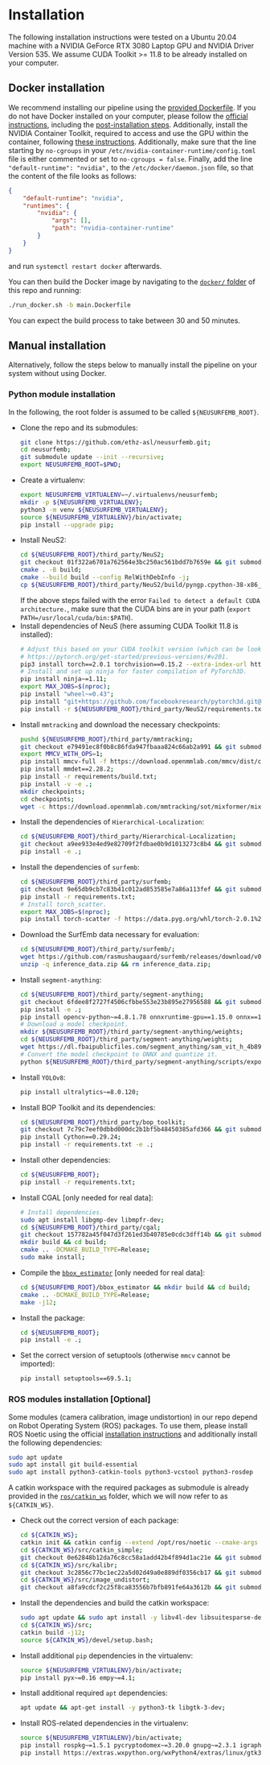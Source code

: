 # Installation
The following installation instructions were tested on a Ubuntu 20.04 machine with a NVIDIA GeForce RTX 3080 Laptop GPU and NVIDIA Driver Version 535. We assume CUDA Toolkit >= 11.8 to be already installed on your computer. 

## Docker installation
We recommend installing our pipeline using the [provided Dockerfile](../docker/main.Dockerfile).
If you do not have Docker installed on your computer, please follow the [official instructions](https://docs.docker.com/engine/install/), including the [post-installation steps](https://docs.docker.com/engine/install/linux-postinstall/).
Additionally, install the NVIDIA Container Toolkit, required to access and use the GPU within the container, following [these instructions](https://docs.nvidia.com/datacenter/cloud-native/container-toolkit/latest/install-guide.html).
Additionally, make sure that the line starting by `no-cgroups` in your `/etc/nvidia-container-runtime/config.toml` file is either commented or set to `no-cgroups = false`. Finally, add the line `"default-runtime": "nvidia",` to the `/etc/docker/daemon.json` file, so that the content of the file looks as follows:
```json
{
    "default-runtime": "nvidia",
    "runtimes": {
        "nvidia": {
            "args": [],
            "path": "nvidia-container-runtime"
        }
    }
}
```
and run `systemctl restart docker` afterwards.

You can then build the Docker image by navigating to the [`docker/` folder](../docker/) of this repo and running:
```bash
./run_docker.sh -b main.Dockerfile
```

You can expect the build process to take between 30 and 50 minutes.

## Manual installation
Alternatively, follow the steps below to manually install the pipeline on your system without using Docker.

### Python module installation
In the following, the root folder is assumed to be called `${NEUSURFEMB_ROOT}`.
- Clone the repo and its submodules:
    ```bash
    git clone https://github.com/ethz-asl/neusurfemb.git;
    cd neusurfemb;
    git submodule update --init --recursive;
    export NEUSURFEMB_ROOT=$PWD;
    ```
- Create a virtualenv:
    ```bash
    export NEUSURFEMB_VIRTUALENV=~/.virtualenvs/neusurfemb;
    mkdir -p ${NEUSURFEMB_VIRTUALENV};
    python3 -m venv ${NEUSURFEMB_VIRTUALENV};
    source ${NEUSURFEMB_VIRTUALENV}/bin/activate;
    pip install --upgrade pip;
    ```
- Install NeuS2:
    ```bash
    cd ${NEUSURFEMB_ROOT}/third_party/NeuS2;
    git checkout 01f322a6701a762564e3bc250ac561bdd7b7659e && git submodule update --init --recursive;
    cmake . -B build;
    cmake --build build --config RelWithDebInfo -j;
    cp ${NEUSURFEMB_ROOT}/third_party/NeuS2/build/pyngp.cpython-38-x86_64-linux-gnu.so ${NEUSURFEMB_VIRTUALENV}/lib/python3.8/site-packages/;
    ```
    If the above steps failed with the error `Failed to detect a default CUDA architecture.`, make sure that the CUDA bins are in your path (`export PATH=/usr/local/cuda/bin:$PATH`).
- Install dependencies of NeuS (here assuming CUDA Toolkit 11.8 is installed):
    ```bash
    # Adjust this based on your CUDA toolkit version (which can be looked up with `nvcc --version`), following
    # https://pytorch.org/get-started/previous-versions/#v201.
    pip3 install torch==2.0.1 torchvision==0.15.2 --extra-index-url https://download.pytorch.org/whl/cu118;
    # Install and set up ninja for faster compilation of PyTorch3D.
    pip install ninja~=1.11;
    export MAX_JOBS=$(nproc);
    pip install "wheel~=0.43";
    pip install "git+https://github.com/facebookresearch/pytorch3d.git@eaf0709d6af0025fe94d1ee7cec454bc3054826a";
    pip install -r ${NEUSURFEMB_ROOT}/third_party/NeuS2/requirements.txt;
    ```
- Install `mmtracking` and download the necessary checkpoints:
    ```bash
    pushd ${NEUSURFEMB_ROOT}/third_party/mmtracking;
    git checkout e79491ec8f0b8c86fda947fbaaa824c66ab2a991 && git submodule update --init --recursive;
    export MMCV_WITH_OPS=1;
    pip install mmcv-full -f https://download.openmmlab.com/mmcv/dist/cu118/torch2.0.0/index.html;
    pip install mmdet==2.28.2;
    pip install -r requirements/build.txt;
    pip install -v -e .;
    mkdir checkpoints;
    cd checkpoints;
    wget -c https://download.openmmlab.com/mmtracking/sot/mixformer/mixformer_cvt_500e_got10k/mixformer_cvt_500e_got10k.pth;
    ```
- Install the dependencies of `Hierarchical-Localization`:
    ```bash
    cd ${NEUSURFEMB_ROOT}/third_party/Hierarchical-Localization;
    git checkout a9ee933e4ed9e82709f2fdbae0b9d1013273c8b4 && git submodule update --init --recursive;
    pip install -e .;
    ```
- Install the dependencies of `surfemb`:
    ```bash
    cd ${NEUSURFEMB_ROOT}/third_party/surfemb;
    git checkout 9e65db9cb7c83b41c012ad853585e7a86a113fef && git submodule update --init --recursive;
    pip install -r requirements.txt;
    # Install torch_scatter.
    export MAX_JOBS=$(nproc);
    pip install torch-scatter -f https://data.pyg.org/whl/torch-2.0.1%2Bcu117.html
    ```
- Download the SurfEmb data necessary for evaluation:
    ```bash
    cd ${NEUSURFEMB_ROOT}/third_party/surfemb/;
    wget https://github.com/rasmushaugaard/surfemb/releases/download/v0.0.1/inference_data.zip;
    unzip -q inference_data.zip && rm inference_data.zip;
    ```
- Install `segment-anything`:
    ```bash
    cd ${NEUSURFEMB_ROOT}/third_party/segment-anything;
    git checkout 6fdee8f2727f4506cfbbe553e23b895e27956588 && git submodule update --init --recursive;
    pip install -e .;
    pip install opencv-python~=4.8.1.78 onnxruntime-gpu==1.15.0 onnx==1.14.1;
    # Download a model checkpoint.
    mkdir ${NEUSURFEMB_ROOT}/third_party/segment-anything/weights;
    cd ${NEUSURFEMB_ROOT}/third_party/segment-anything/weights;
    wget https://dl.fbaipublicfiles.com/segment_anything/sam_vit_h_4b8939.pth;    
    # Convert the model checkpoint to ONNX and quantize it.
    python ${NEUSURFEMB_ROOT}/third_party/segment-anything/scripts/export_onnx_model.py --return-single-mask --checkpoint ${NEUSURFEMB_ROOT}/third_party/segment-anything/weights/sam_vit_h_4b8939.pth --output ${NEUSURFEMB_ROOT}/third_party/segment-anything/weights/sam_onnx_multihyp.onnx --model-type vit_h --quantize-out  ${NEUSURFEMB_ROOT}/third_party/segment-anything/weights/sam_onnx_quantized.onnx;
    ```
- Install `YOLOv8`:
    ```bash
    pip install ultralytics~=8.0.120;
    ```
- Install BOP Toolkit and its dependencies:
    ```bash
    cd ${NEUSURFEMB_ROOT}/third_party/bop_toolkit;
    git checkout 7c79c7eef0dbbd000dc2b1bf5b48450385afd366 && git submodule update --init --recursive;
    pip install Cython==0.29.24;
    pip install -r requirements.txt -e .;
    ```
- Install other dependencies:
    ```bash
    cd ${NEUSURFEMB_ROOT};
    pip install -r requirements.txt;
    ```
- Install CGAL [only needed for real data]:
    ```bash
    # Install dependencies.
    sudo apt install libgmp-dev libmpfr-dev;
    cd ${NEUSURFEMB_ROOT}/third_party/cgal;
    git checkout 157782a45f047d3f261ed3b40785e0cdc3dff14b && git submodule update --init --recursive;
    mkdir build && cd build;
    cmake .. -DCMAKE_BUILD_TYPE=Release;
    sudo make install;
    ```
- Compile the [`bbox_estimator`](../bbox_estimator) [only needed for real data]:
    ```bash
    cd ${NEUSURFEMB_ROOT}/bbox_estimator && mkdir build && cd build;
    cmake .. -DCMAKE_BUILD_TYPE=Release;
    make -j12;
    ```
- Install the package:
    ```bash
    cd ${NEUSURFEMB_ROOT};
    pip install -e .;
    ```
- Set the correct version of setuptools (otherwise `mmcv` cannot be imported):
    ```bash
    pip install setuptools==69.5.1;
    ```

### ROS modules installation [Optional]
Some modules (camera calibration, image undistortion) in our repo depend on Robot Operating System (ROS) packages. To use them, please install ROS Noetic using the official [installation instructions](http://wiki.ros.org/noetic/Installation/Ubuntu) and additionally install the following dependencies:
```bash
sudo apt update
sudo apt install git build-essential
sudo apt install python3-catkin-tools python3-vcstool python3-rosdep
```

A catkin workspace with the required packages as submodule is already provided in the [`ros/catkin_ws`](../ros/catkin_ws/) folder, which we will now refer to as `${CATKIN_WS}`.
- Check out the correct version of each package:
    ```bash
    cd ${CATKIN_WS};
    catkin init && catkin config --extend /opt/ros/noetic --cmake-args -DCMAKE_BUILD_TYPE=Release;
    cd ${CATKIN_WS}/src/catkin_simple;
    git checkout 0e62848b12da76c8cc58a1add42b4f894d1ac21e && git submodule update --init --recursive;
    cd ${CATKIN_WS}/src/kalibr;
    git checkout 3c2856c77bc1ec22a5d02d49a0e889df0356cb17 && git submodule update --init --recursive;
    cd ${CATKIN_WS}/src/image_undistort;
    git checkout a8fa9cdcf2c25f8ca83556b7bfb891fe64a3612b && git submodule update --init --recursive;
    ```
- Install the dependencies and build the catkin workspace:
    ```bash
    sudo apt update && sudo apt install -y libv4l-dev libsuitesparse-dev;
    cd ${CATKIN_WS}/src;
    catkin build -j12;
    source ${CATKIN_WS}/devel/setup.bash;
    ```
- Install additional `pip` dependencies in the virtualenv:
    ```bash
    source ${NEUSURFEMB_VIRTUALENV}/bin/activate;
    pip install pyx~=0.16 empy~=4.1;
    ```
- Install additional required `apt` dependencies:
    ```bash
    apt update && apt-get install -y python3-tk libgtk-3-dev;
    ```
- Install ROS-related dependencies in the virtualenv:
    ```bash
    source ${NEUSURFEMB_VIRTUALENV}/bin/activate;
    pip install rospkg~=1.5.1 pycryptodomex~=3.20.0 gnupg~=2.3.1 igraph~=0.11.6;
    pip install https://extras.wxpython.org/wxPython4/extras/linux/gtk3/ubuntu-20.04/wxPython-4.2.0-cp38-cp38-linux_x86_64.whl;
    ```
